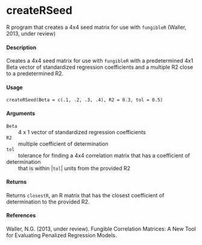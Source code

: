 createRSeed
===========

R program that creates a 4x4 seed matrix for use with `fungibleR` (Waller, 
2013, under review)

#### Description
Creates a 4x4 seed matrix for use with `fungibleR` with a predetermined 4x1 
Beta vector of standardized regression coefficients and a multiple R2 close to 
a predetermined R2.

#### Usage
`createRSeed(Beta = c(.1, .2, .3, .4), R2 = 0.3, tol = 0.5)`

#### Arguments
`Beta`  
&nbsp;&nbsp;&nbsp;&nbsp;&nbsp;&nbsp;&nbsp;&nbsp;4 x 1 vector of standardized 
regression coefficients  
`R2`  
&nbsp;&nbsp;&nbsp;&nbsp;&nbsp;&nbsp;&nbsp;&nbsp;multiple coefficient of 
determination  
`tol`  
&nbsp;&nbsp;&nbsp;&nbsp;&nbsp;&nbsp;&nbsp;&nbsp;tolerance for finding a 4x4 
correlation matrix that has a coefficient of determination  
&nbsp;&nbsp;&nbsp;&nbsp;&nbsp;&nbsp;&nbsp;&nbsp;that is within 
|`tol`| units from the provided R2

#### Returns
Returns `closestR`, an R matrix that has the closest coefficient of 
determination to the provided R2.

#### References
Waller, N.G. (2013, under review). Fungible Correlation Matrices: A New Tool 
for Evaluating Penalized Regression Models.
